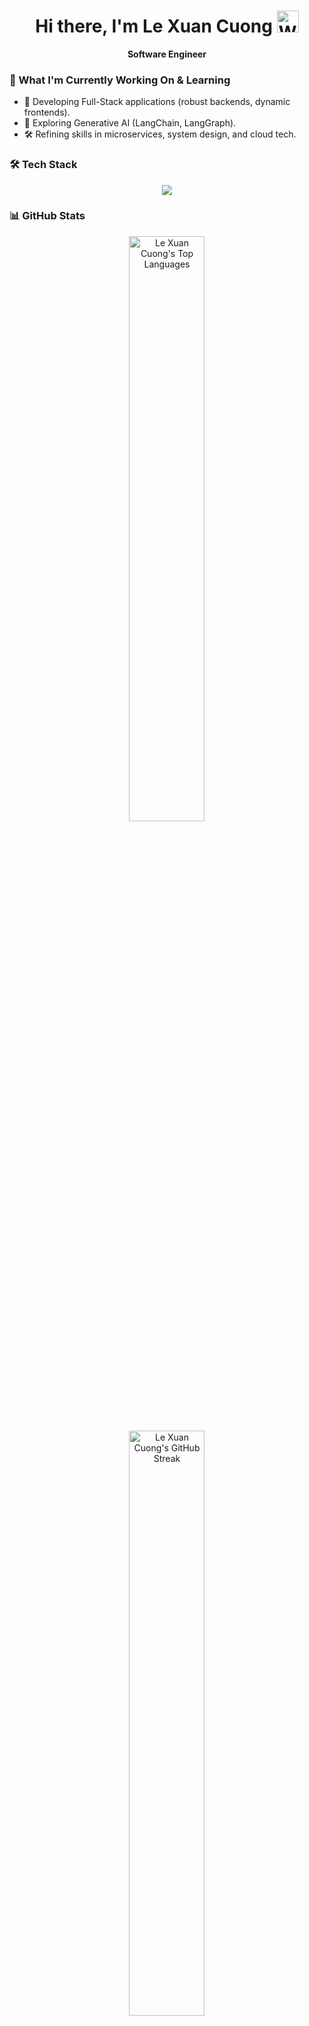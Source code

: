 <h1 align="center">Hi there, I'm Le Xuan Cuong <img src="https://media.giphy.com/media/hvRJCLFzcasrR4ia7z/giphy.gif" width="35px" alt="Waving hand"></h1>

<p align="center">
  <strong>Software Engineer</strong>
</p>

### 🚀 What I'm Currently Working On & Learning
- 🔭 Developing Full-Stack applications (robust backends, dynamic frontends).
- 🌱 Exploring Generative AI (LangChain, LangGraph).
- 🛠️ Refining skills in microservices, system design, and cloud tech.

### 🛠️ Tech Stack
<p align="center">
  <a href="https://skillicons.dev">
    <img src="https://skillicons.dev/icons?i=cs,dotnet,go,js,ts,python,java,react,angular,express,fastapi,nextjs,nodejs,mysql,postgres,redis,docker,rabbitmq,cpp,html,css&perline=14" />
  </a>
</p>

### 📊 GitHub Stats

<p align="center">
  <!-- <img src="https://github-readme-stats.vercel.app/api?username=cuonglexuan203&show_icons=true&theme=tokyonight&include_all_commits=true&count_private=true&hide_border=true" alt="Le Xuan Cuong's GitHub Stats" width="49%"/> -->
  <img src="https://github-readme-stats.vercel.app/api/top-langs/?username=cuonglexuan203&layout=compact&theme=tokyonight&hide_border=true&langs_count=8" alt="Le Xuan Cuong's Top Languages" width="49%"/>
  <br>
  <img src="https://github-readme-streak-stats.herokuapp.com/?user=cuonglexuan203&theme=tokyonight&hide_border=true" alt="Le Xuan Cuong's GitHub Streak" width="49%"/>
</p>

### 📫 How to Reach Me

<p align="center">
  <a href="https://github.com/cuonglexuan203" target="_blank">
    <img src="https://img.shields.io/badge/GitHub-181717?style=for-the-badge&logo=github&logoColor=white" alt="GitHub"/>
  </a>&nbsp;
  <a href="https://linkedin.com/in/cuongle203" target="_blank">
    <img src="https://img.shields.io/badge/LinkedIn-0A66C2?style=for-the-badge&logo=linkedin&logoColor=white" alt="LinkedIn"/>
  </a>&nbsp;
  <a href="mailto:cuonglexuan203@gmail.com" target="_blank">
    <img src="https://img.shields.io/badge/Gmail-D14836?style=for-the-badge&logo=gmail&logoColor=white" alt="Gmail"/>
  </a>
</p>